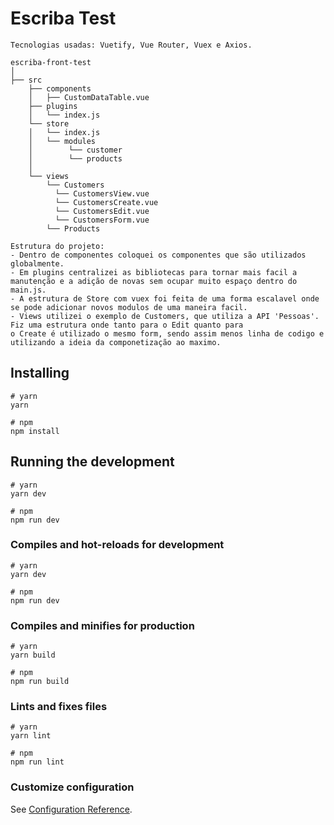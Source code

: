 # Escriba Test
```
Tecnologias usadas: Vuetify, Vue Router, Vuex e Axios.

escriba-front-test
│
├── src
    ├── components
    │   ├── CustomDataTable.vue
    ├── plugins
    │   └── index.js
    └── store
    │   └── index.js
    │   └── modules
    │        └── customer
    │        └── products
    │
    └── views
        └── Customers
          └── CustomersView.vue
          └── CustomersCreate.vue
          └── CustomersEdit.vue
          └── CustomersForm.vue
        └── Products

Estrutura do projeto:
- Dentro de componentes coloquei os componentes que são utilizados globalmente.
- Em plugins centralizei as bibliotecas para tornar mais facil a manutenção e a adição de novas sem ocupar muito espaço dentro do main.js.
- A estrutura de Store com vuex foi feita de uma forma escalavel onde se pode adicionar novos modulos de uma maneira facil.
- Views utilizei o exemplo de Customers, que utiliza a API 'Pessoas'. Fiz uma estrutura onde tanto para o Edit quanto para
o Create é utilizado o mesmo form, sendo assim menos linha de codigo e utilizando a ideia da componetização ao maximo.
```

## Installing 
```
# yarn
yarn

# npm
npm install
```

## Running the development 

```
# yarn
yarn dev

# npm
npm run dev
```

### Compiles and hot-reloads for development

```
# yarn
yarn dev

# npm
npm run dev
```

### Compiles and minifies for production

```
# yarn
yarn build

# npm
npm run build
```

### Lints and fixes files

```
# yarn
yarn lint

# npm
npm run lint
```

### Customize configuration

See [Configuration Reference](https://vitejs.dev/config/).

